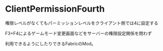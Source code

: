 # ClientPermissionFourth
権限レベルがなくてもパーミッションレベルをクライアント側では4に設定する

F3+F4によるゲームモード変更画面などをサーバーの権限設定関係を問わず

利用できるようにしたりできるFabricのMod。 
